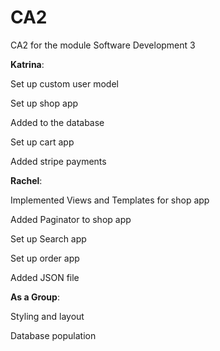 # CA2
CA2 for the module Software Development 3

**Katrina**:

Set up custom user model

Set up shop app

Added to the database

Set up cart app

Added stripe payments

**Rachel**:

Implemented Views and Templates for shop app

Added Paginator to shop app

Set up Search app

Set up order app

Added JSON file

**As a Group**:

Styling and layout

Database population
